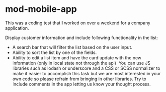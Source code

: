 # mod-mobile-app

This was a coding test that I worked on over a weekend for a company application.

Display customer information and include following functionality in the list: 
- A search bar that will filter the list based on the user input.
- Ability to sort the list by one of the fields.
- Ability to edit a list item and have the card update with the new information (only in local state not through the api)
​
You can use JS libraries such as lodash or underscore and a CSS ​or SCSS normalizer to make it easier to accomplish this task but we are most interested in your own code so please refrain from bringing in other libraries. Try to Include comments in the app letting us know your thought process. 
